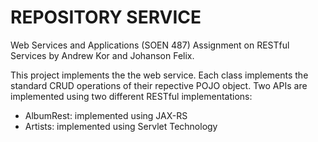 # REPOSITORY SERVICE
Web Services and Applications (SOEN 487) Assignment on RESTful Services by Andrew Kor and Johanson Felix.

This project implements the the web service. Each class implements the standard CRUD operations of their repective POJO object. Two APIs are implemented using two different
RESTful implementations:
* AlbumRest: implemented using JAX-RS
* Artists: implemented using Servlet Technology

